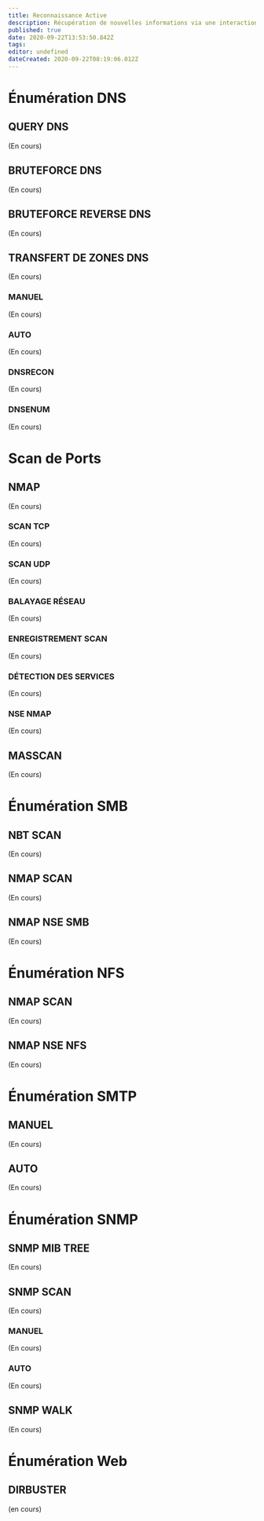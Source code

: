 ```yaml
---
title: Reconnaissance Active
description: Récupération de nouvelles informations via une interaction avec la cible
published: true
date: 2020-09-22T13:53:50.842Z
tags: 
editor: undefined
dateCreated: 2020-09-22T08:19:06.012Z
---
```


# Énumération DNS

## QUERY DNS
(En cours)
## BRUTEFORCE DNS
(En cours)
## BRUTEFORCE REVERSE DNS
(En cours)
## TRANSFERT DE ZONES DNS
(En cours)
### MANUEL
(En cours)
### AUTO
(En cours)
### DNSRECON
(En cours)
### DNSENUM
(En cours)

# Scan de Ports

## NMAP
(En cours)
### SCAN TCP
(En cours)
### SCAN UDP
(En cours)
### BALAYAGE RÉSEAU
(En cours)
### ENREGISTREMENT SCAN
(En cours)
### DÉTECTION DES SERVICES
(En cours)
### NSE NMAP
(En cours)
## MASSCAN
(En cours)

# Énumération SMB

## NBT SCAN
(En cours)
## NMAP SCAN
(En cours)
## NMAP NSE SMB
(En cours)

# Énumération NFS

## NMAP SCAN
(En cours)
## NMAP NSE NFS
(En cours)

# Énumération SMTP

## MANUEL
(En cours)
## AUTO
(En cours)

# Énumération SNMP

## SNMP MIB TREE
(En cours)
## SNMP SCAN
(En cours)
### MANUEL
(En cours)
### AUTO
(En cours)
## SNMP WALK
(En cours)

# Énumération Web
## DIRBUSTER
(en cours)